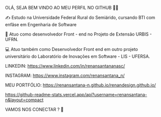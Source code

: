 OLÁ, SEJA BEM VINDO AO MEU PERFIL NO GITHUB 🤙🤙

✍️ Estudo na Universidade Federal Rural do Semiárido, cursando BTI com enfâse em Engenharia de Software

📲 Atuo como desenvolvedor Front - end no Projeto de Extensão URBIS - UFRN. 

💻 Atuo também como Desenvolvedor Front end em outro projeto universitário do Laboratório de Inovações em Software - LIS - UFERSA.

LINKEDIN: https://www.linkedin.com/in/renansantananasc/

INSTAGRAM: https://www.instagram.com/renansantana_n/

MEU PORTFÓLIO: https://renansantana-n.github.io/renandesign.github.io/

https://github-readme-stats.vercel.app/api?username=renansantana-n&layout=compact


VAMOS NOS CONECTAR  ? 👋 
